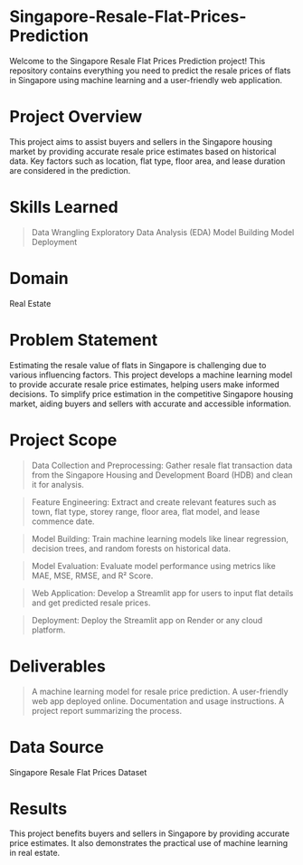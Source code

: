 # Singapore-Resale-Flat-Prices-Prediction
Welcome to the Singapore Resale Flat Prices Prediction project! This repository contains everything you need to predict the resale prices of flats in Singapore using machine learning and a user-friendly web application.

# Project Overview
This project aims to assist buyers and sellers in the Singapore housing market by providing accurate resale price estimates based on historical data. Key factors such as location, flat type, floor area, and lease duration are considered in the prediction.

# Skills Learned
> Data Wrangling
> Exploratory Data Analysis (EDA)
> Model Building
> Model Deployment

# Domain
Real Estate

# Problem Statement
Estimating the resale value of flats in Singapore is challenging due to various influencing factors. This project develops a machine learning model to provide accurate resale price estimates, helping users make informed decisions. To simplify price estimation in the competitive Singapore housing market, aiding buyers and sellers with accurate and accessible information.

# Project Scope
> Data Collection and Preprocessing: Gather resale flat transaction data from the Singapore Housing and Development Board (HDB) and clean it for analysis.

> Feature Engineering: Extract and create relevant features such as town, flat type, storey range, floor area, flat model, and lease commence date.

> Model Building: Train machine learning models like linear regression, decision trees, and random forests on historical data.

> Model Evaluation: Evaluate model performance using metrics like MAE, MSE, RMSE, and R² Score.

> Web Application: Develop a Streamlit app for users to input flat details and get predicted resale prices.

> Deployment: Deploy the Streamlit app on Render or any cloud platform.

# Deliverables
> A machine learning model for resale price prediction.
> A user-friendly web app deployed online.
> Documentation and usage instructions.
> A project report summarizing the process.

# Data Source
Singapore Resale Flat Prices Dataset

# Results
This project benefits buyers and sellers in Singapore by providing accurate price estimates. It also demonstrates the practical use of machine learning in real estate.
